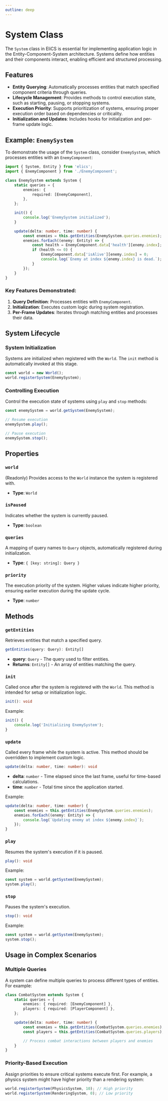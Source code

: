 ```yaml
---
outline: deep
---
```


# System Class

The `System` class in EliCS is essential for implementing application logic in the Entity-Component-System architecture. Systems define how entities and their components interact, enabling efficient and structured processing.

## Features

- **Entity Querying**: Automatically processes entities that match specified component criteria through queries.
- **Lifecycle Management**: Provides methods to control execution state, such as starting, pausing, or stopping systems.
- **Execution Priority**: Supports prioritization of systems, ensuring proper execution order based on dependencies or criticality.
- **Initialization and Updates**: Includes hooks for initialization and per-frame update logic.

## Example: `EnemySystem`

To demonstrate the usage of the `System` class, consider `EnemySystem`, which processes entities with an `EnemyComponent`:

```ts
import { System, Entity } from 'elics';
import { EnemyComponent } from './EnemyComponent';

class EnemySystem extends System {
	static queries = {
		enemies: {
			required: [EnemyComponent],
		},
	};

	init() {
		console.log('EnemySystem initialized');
	}

	update(delta: number, time: number) {
		const enemies = this.getEntities(EnemySystem.queries.enemies);
		enemies.forEach((enemy: Entity) => {
			const health = EnemyComponent.data['health'][enemy.index];
			if (health <= 0) {
				EnemyComponent.data['isAlive'][enemy.index] = 0;
				console.log(`Enemy at index ${enemy.index} is dead.`);
			}
		});
	}
}
```

### Key Features Demonstrated:

1. **Query Definition**: Processes entities with `EnemyComponent`.
2. **Initialization**: Executes custom logic during system registration.
3. **Per-Frame Updates**: Iterates through matching entities and processes their data.

## System Lifecycle

### System Initialization

Systems are initialized when registered with the `World`. The `init` method is automatically invoked at this stage.

```ts
const world = new World();
world.registerSystem(EnemySystem);
```

### Controlling Execution

Control the execution state of systems using `play` and `stop` methods:

```ts
const enemySystem = world.getSystem(EnemySystem);

// Resume execution
enemySystem.play();

// Pause execution
enemySystem.stop();
```

## Properties

### `world`

(Readonly) Provides access to the `World` instance the system is registered with.

- **Type**: `World`

### `isPaused`

Indicates whether the system is currently paused.

- **Type**: `boolean`

### `queries`

A mapping of query names to `Query` objects, automatically registered during initialization.

- **Type**: `{ [key: string]: Query }`

### `priority`

The execution priority of the system. Higher values indicate higher priority, ensuring earlier execution during the update cycle.

- **Type**: `number`

## Methods

### `getEntities`

Retrieves entities that match a specified query.

```ts
getEntities(query: Query): Entity[]
```

- **query**: `Query` - The query used to filter entities.
- **Returns**: `Entity[]` - An array of entities matching the query.

### `init`

Called once after the system is registered with the `World`. This method is intended for setup or initialization logic.

```ts
init(): void
```

Example:

```ts
init() {
	console.log('Initializing EnemySystem');
}
```

### `update`

Called every frame while the system is active. This method should be overridden to implement custom logic.

```ts
update(delta: number, time: number): void
```

- **delta**: `number` - Time elapsed since the last frame, useful for time-based calculations.
- **time**: `number` - Total time since the application started.

Example:

```ts
update(delta: number, time: number) {
	const enemies = this.getEntities(EnemySystem.queries.enemies);
	enemies.forEach((enemy: Entity) => {
		console.log(`Updating enemy at index ${enemy.index}`);
	});
}
```

### `play`

Resumes the system's execution if it is paused.

```ts
play(): void
```

Example:

```ts
const system = world.getSystem(EnemySystem);
system.play();
```

### `stop`

Pauses the system's execution.

```ts
stop(): void
```

Example:

```ts
const system = world.getSystem(EnemySystem);
system.stop();
```

## Usage in Complex Scenarios

### Multiple Queries

A system can define multiple queries to process different types of entities. For example:

```ts
class CombatSystem extends System {
	static queries = {
		enemies: { required: [EnemyComponent] },
		players: { required: [PlayerComponent] },
	};

	update(delta: number, time: number) {
		const enemies = this.getEntities(CombatSystem.queries.enemies);
		const players = this.getEntities(CombatSystem.queries.players);

		// Process combat interactions between players and enemies
	}
}
```

### Priority-Based Execution

Assign priorities to ensure critical systems execute first. For example, a physics system might have higher priority than a rendering system:

```ts
world.registerSystem(PhysicsSystem, 10); // High priority
world.registerSystem(RenderingSystem, 0); // Low priority
```
